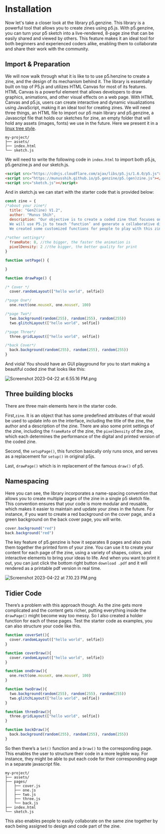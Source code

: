 # Installation

Now let's take a closer look at the library p5.genzine. This library is a powerful tool that allows you to create zines using p5.js. With p5.genzine, you can turn your p5 sketch into a live-rendered, 8-page zine that can be easily shared and viewed by others. This feature makes it an ideal tool for both beginners and experienced coders alike, enabling them to collaborate and share their work with the community.

## Import & Preparation

We will now walk through what it is like to to use p5.henzine to create a zine, and the design of its mechanism behind it. The library is essentially built on top of P5.js and utilizes HTML Canvas for most of its features. HTML Canvas is a powerful element that allows developers to draw graphics, animations, and other visual effects on a web page. With HTML Canvas and p5.js, users can create interactive and dynamic visualizations using JavaScript, making it an ideal tool for creating zines. We will need three things, an HTML file to import our p5 main library and p5.genzine, a Javascript file that holds our sketches for zine, an empty folder that will hold any assets (images, fonts) we use in the future. Here we present it in a [linux tree style](http://mama.indstate.edu/users/ice/tree/).

```file-path
my-project/
├── assets/
├── index.html
└── sketch.js
```

We will need to write the following code in `index.html` to import both p5.js, p5.genzine.js and our sketch.js.

```html
<script src="https://cdnjs.cloudflare.com/ajax/libs/p5.js/1.6.0/p5.js"></script>
<script src="https://munusshih.github.io/p5.genzine/p5.(gen)zine.js"></script>
<script src="sketch.js"></script>
```

And in sketch.js we can start with the starter code that is provided below:

```javascript
const zine = {
/*about your zine*/
  title: "GenZ(ine) V1.2",
  author: "Munus Shih",
  description: "Our objective is to create a coded zine that focuses on digital identity. \
  We will use P5.js to teach ‘function’ and generate a collaborative digital profile zine in the end. \
  We created some customized functions for people to play with this zine more easily.",
  
/*other settings*/
  frameRate: 8, //the bigger, the faster the animation is
  pixelDensity: 2 //the bigger, the better quality for print
}

function setPage() {

}

function drawPage() {

/* Cover */
  cover.randomLayout(["hello world", selfie])

/*page One*/
  one.rect(one.mouseX, one.mouseY, 100)

/*page Two*/
  two.background(random(255), random(255), random(255))
  two.glitchLayout(["hello world", selfie])

/*page Three*/
  three.gridLayout(["hello world", selfie])

/*back Cover*/
  back.background(random(255), random(255), random(255))
}
```

And viola! You should have an GUI playground for you to start making a beautiful coded zine that looks like this:

![Screenshot 2023-04-22 at 6.55.16 PM.png](Coding%20Zine%20(Working%E2%80%A6)%2047ba2b7b8cb84a3fa827635f11081f5a/Screenshot_2023-04-22_at_6.55.16_PM.png)

## Three building blocks

There are three main elements here in the starter code. 

First,`zine`. It is an object that has some predefined attributes of that would be used to update info on the interface, including the title of the zine, the author and a description of the zine. There are also some print settings of the zine, including the `frameRate` of the zine, the `pixelDensity` of the zine, which each determines the performance of the digital and printed version of the coded zine. 

Second, the `setupPage()`, this function basically only runs once, and serves as a replacement for `setup()` in original p5js.

Last, `drawPage()` which is in replacement of the famous `draw()` of p5.

## Namespacing

Here you can see, the library incorporates a name-spacing convention that allows you to create multiple pages of the zine in a single p5 sketch file. This convention ensures that your code is more modular and reusable, which makes it easier to maintain and update your zines in the future. For instance, if you want to create a red background on the cover page, and a green background on the back cover page, you will write.

```javascript
cover.background("red")
back.background("red")
```

The key feature of p5.genzine is how it separates 8 pages and also puts them together the printed form of your zine. You can use it to create your content for each page of the zine, using a variety of shapes, colors, and interactive elements to bring your ideas to life. And when you want to print it out, you can just click the bottom right button `download .pdf` and it will rendered as a printable pdf version in real time.

![Screenshot 2023-04-22 at 7.10.23 PM.png](Coding%20Zine%20(Working%E2%80%A6)%2047ba2b7b8cb84a3fa827635f11081f5a/Screenshot_2023-04-22_at_7.10.23_PM.png)

## Tidier Code

There’s a problem with this approach though. As the zine gets more complicated and the content gets richer, putting everything inside the `drawPage()` might become way too messy. So I also created a holder function for each of these pages. Test the starter code as examples, you can also structure your code like this.

```javascript
function coverSet(){
  cover.randomLayout(["hello world", selfie])
}

function coverDraw(){
  cover.randomLayout(["hello world", selfie])
}

function oneDraw(){
  one.rect(one.mouseX, one.mouseY, 100)
}

function twoDraw(){
  two.background(random(255), random(255), random(255))
  two.glitchLayout(["hello world", selfie])
}

function threeDraw(){
  three.gridLayout(["hello world", selfie])
}

function backDraw(){
  back.background(random(255), random(255), random(255))
}
```

So then there’s a `Set()` function and a `Draw()` to the corresponding page. This enables the user to structure their code in a more legible way. For instance, they might be able to put each code for their corresponding page in a separate javascript file.

```file-path
my-project/
├── assets/
├── pages/
│   ├── cover.js
│   ├── one.js
│   ├── two.js
│   ├── three.js
│   └── back.js
├── index.html
└── sketch.js
```

This also enables people to easily collaborate on the same zine together by each being assigned to design and code part of the zine.
